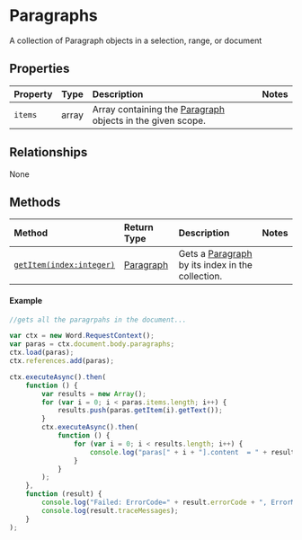 # Paragraphs
A collection of Paragraph objects in a selection, range, or document

## Properties

| Property         | Type    |Description|Notes |
|:-----------------|:--------|:----------|:-----|
|`items`|  array |Array containing the [Paragraph](paragraph.md) objects in the given scope. ||


## Relationships
None  

## Methods


| Method     | Return Type    |Description|Notes  |
|:-----------------|:--------|:----------|:------|
|[`getItem(index:integer)`](#getitem)|[Paragraph](paragraph.md)    | Gets a [Paragraph](paragraph.md)  by its index in the collection. || 

#### Example
```js
//gets all the paragrpahs in the document...

var ctx = new Word.RequestContext();
var paras = ctx.document.body.paragraphs;
ctx.load(paras);
ctx.references.add(paras);

ctx.executeAsync().then(
	function () {
		var results = new Array();
		for (var i = 0; i < paras.items.length; i++) {
			results.push(paras.getItem(i).getText());
		}
		ctx.executeAsync().then(
			function () {
				for (var i = 0; i < results.length; i++) {
					console.log("paras[" + i + "].content  = " + results[i].value);
				}
			}
		);
	},
	function (result) {
		console.log("Failed: ErrorCode=" + result.errorCode + ", ErrorMessage=" + result.errorMessage);
		console.log(result.traceMessages);
	}
);


```



